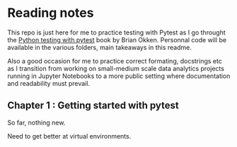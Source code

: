 # Reading notes

This repo is just here for me to practice testing with Pytest as I go throught the [Python testing with pytest](https://pragprog.com/book/bopytest/python-testing-with-pytest) book by Brian Okken. Personnal code will be available in the various folders, main takeaways in this readme.

Also a good occasion for me to practice correct formating, docstrings etc as I transition from working on small-medium scale data analytics projects running in Jupyter Notebooks to a more public setting where documentation and readability must prevail.

## Chapter 1 : Getting started with pytest

So far, nothing new.

Need to get better at virtual environments.
